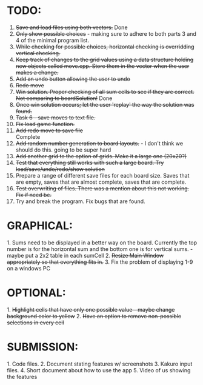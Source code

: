 <h1>TODO:</h1>
<ol>
<li><strike>Save and load files using both vectors.</strike> Done</li>
<li><strike>Only show possible choices</strike> - making sure to adhere to both parts 3 and 4 of the minimal program list.</li>
<li><strike>While checking for possible choices, horizontal checking is overridding vertical checking.</strike></li>
<li><strike>Keep track of changes to the grid values using a data structure holding new objects called move.cpp. Store them in the vector when the user makes a change.</strike></li> 
<li><strike>Add an undo button allowing the user to undo</strike></li>
<li><strike>Redo move</strike></li>
<li><strike>Win solution. Proper checking of all sum cells to see if they are correct. Not comparing to boardSolution!</strike> Done</li>
<li><strike>Once win solution occurs; let the user 'replay' the way the solution was found.</strike></li>
<li><strike>Task 6 - save moves to text file.</strike></li>
<li><strike>Fix load game function.</strike></li>
<li><strike>Add redo move to save file</strike></li> Complete
<li><strike>Add random number generation to board layouts.</strike> - I don't think we should do this. going to be super hard</li>
<li><strike>Add another grid to the option of grids. Make it a large one (20x20?)</strike></li>
<li><strike>Test that everything still works with such a large board. Try load/save/undo/redo/show solution</strike></li>
<li>Prepare a range of different save files for each board size. Saves that are empty, saves that are almost complete, saves that are complete.</li>
<li><strike>Test overwriting of files. There was a mention about this not working. Fix if need be.</strike></li>
<li>Try and break the program. Fix bugs that are found.</li>

</ol>

<h1>GRAPHICAL:</h1>
1. Sums need to be displayed in a better way on the board. Currently the top number is for the horizontal sum and the bottom one is for vertical sums.
    - maybe put a 2x2 table in each sumCell
2. <strike>Resize Main Window appropriately so that everything fits in.</strike>
3. Fix the problem of displaying 1-9 on a windows PC
 

<h1>OPTIONAL:</h1>
1. <strike>Highlight cells that have only one possible value - maybe change background color to yellow</strike>
2. <strike>Have an option to remove non-possible selections in every cell</strike>



<h1>SUBMISSION:</h1>
1. Code files.
2. Document stating features w/ screenshots
3. Kakuro input files.
4. Short document about how to use the app
5. Video of us showing the features
